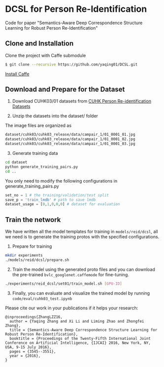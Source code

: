 # DCSL for Person Re-Identification 

Code for paper "Semantics-Aware Deep Correspondence Structure Learning for Robust Person Re-Identification"

## Clone and Installation

Clone the project with Caffe submodule

```sh
$ git clone --recursive https://github.com/yaqing01/DCSL.git
```

[Install Caffe](http://caffe.berkeleyvision.org/installation.html)

## Download and Prepare for the Dataset

1. Download CUHK03/01 datasets from [CUHK Person Re-identification Datasets](http://www.ee.cuhk.edu.hk/~xgwang/CUHK_identification.html)

2. Unzip the datasets into the dataset/ folder 

The image files are organized as 

```sh
dataset/cuhk03/cuhk03_release/data/campair_1/01_0001_01.jpg
dataset/cuhk03/cuhk03_release/data/campair_1/01_0001_02.jpg
dataset/cuhk03/cuhk03_release/data/campair_1/01_0001_03.jpg
```

3. Generate training data
```sh
cd dataset
python generate_training_pairs.py
cd ..
```

You only need to modify the following configurations in generate_training_pairs.py

```python
set_no = 1 # the training/validation/test split
save_p = 'train_lmdb' # path to save lmdb
dataset_usage = [0,1,0,0,0] # dataset for evaluation
```

## Train the network

We have written all the model templates for training in `models/reid/dcsl`, all we need is to generate the training protos with the specified configurations.

1. Prepare for training
```sh
mkdir experiments
./models/reid/dcsl/prepare.sh
```

2. Train the model using the generated proto files and you can download the pre-trained `bvlc_googlenet.caffemode` for fine-tuning.
```sh
./experiments/reid_dcsl/set01/train_model.sh [GPU-ID]
```

3. Finally, you can evaluate and visualize the trained model by running `code/eval/cuhk03_test.ipynb`

Please cite our work in your publications if it helps your research:

    @inproceedings{ZhangLZZ16,
      author = {Yaqing Zhang and Xi Li and Liming Zhao and Zhongfei Zhang},
      title = {Semantics-Aware Deep Correspondence Structure Learning for Robust Person Re-Identification}, 
      booktitle = {Proceedings of the Twenty-Fifth International Joint Conference on Artificial Intelligence, {IJCAI} 2016, New York, NY, USA, 9-15 July 2016},
      pages = {3545--3551},
      year = {2016},
    }

